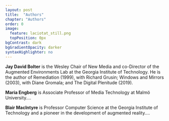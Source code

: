 ```yaml
---
layout: post
title:  "Authors"
chapter: "Authors"
order: 0
image:
  feature: laciotat_still.png
  topPosition: 0px
bgContrast: dark
bgGradientOpacity: darker
syntaxHighlighter: no
---
```


<b>Jay David Bolter</b> is the Wesley Chair of New Media and co-Director of the Augmented Environments Lab at the Georgia Institute of Technology.  He is the author of Remediation (1999), with Richard Grusin; Windows and Mirrors (2003), with Diane Gromala; and The Digital Plenitude (2019).

<div class="img img--fullContainer img--14xLeading" style="background-image: url({{ site.baseurl_book_img }}jay.jpg);"></div>

<b>Maria Engberg</b> is Associate Professor of Media Technology at Malmö University....


<b>Blair MacIntyre</b> is Professor Computer Science at the Georgia Institute of Technology and a pioneer in the development of augmented reality....




